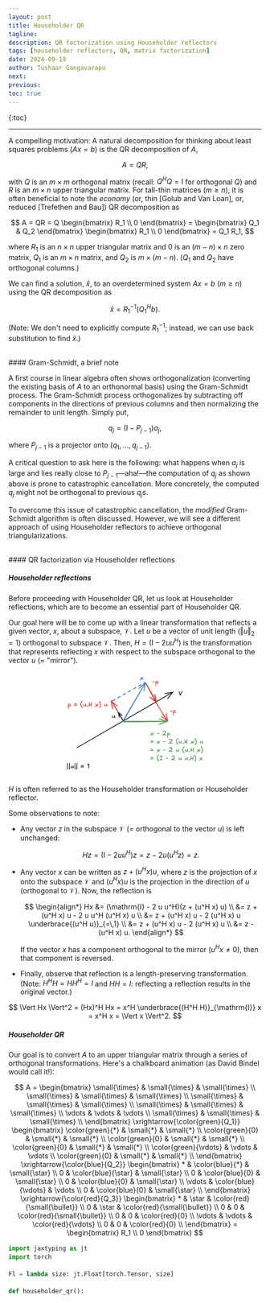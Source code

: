 ```yaml
---
layout: post
title: Householder QR
tagline: 
description: QR factorization using Householder reflectors
tags: [householder reflectors, QR, matrix factorization]
date: 2024-09-19
author: Tushaar Gangavarapu
next:
previous: 
toc: true
---
```


{:toc}

---

A compelling motivation: A natural decomposition for thinking about least 
squares problems ($Ax = b$) is the QR decomposition of $A$,

$$
A = QR,
$$

with $Q$ is an $m \times m$ orthogonal matrix (recall: $Q^H Q = \mathrm{I}$ for
orthogonal $Q$) and $R$ is an $m \times n$ upper triangular matrix. For 
tall-thin matrices ($m \geq n$), it is often beneficial to note the _economy_ 
(or, thin [Golub and Van Loan], or, reduced [Trefethen and Bau]) QR 
decomposition as

$$
A = QR = Q \begin{bmatrix}
R_1 \\
0
\end{bmatrix} = \begin{bmatrix} Q_1 & Q_2 \end{bmatrix} \begin{bmatrix}
R_1 \\
0
\end{bmatrix} = Q_1 R_1,
$$

where $R_1$ is an $n \times n$ upper triangular matrix and $0$ is an 
$(m - n) \times n$ zero matrix, $Q_1$ is an $m \times n$ matrix, and $Q_2$ is
$m \times (m - n)$. ($Q_1$ and $Q_2$ have orthogonal columns.)

We can find a solution, $\hat{x}$, to an overdetermined system $Ax = b$ 
($m \geq n$) using the QR decomposition as

$$
\hat{x} = R_1^{-1} (Q_1^H b).
$$

(Note: We don't need to explicitly compute $R_1^{-1}$; instead, we can use
back substitution to find $\hat{x}$.)

<br/>
#### Gram-Schmidt, a brief note

A first course in linear algebra often shows orthogonalization (converting the 
existing basis of $A$ to an orthonormal basis) using the Gram-Schmidt process.
The Gram-Schmidt process orthogonalizes by subtracting off components in the
directions of previous columns and then normalizing the remainder to unit 
length. Simply put,

$$
q_j = (\mathrm{I} - P_{j-1}) a_j,
$$

where $P_{j-1}$ is a projector onto $(q_1, \dotsc, q_{j-1})$.

A critical question to ask here is the following: what happens when $a_j$ is
large and lies really close to $P_{j-1}$—aha!—the computation of $q_j$ as shown
above is prone to catastrophic cancellation. More concretely, the computed $q_j$
might not be orthogonal to previous $q_j$s.

To overcome this issue of catastrophic cancellation, the _modified_ Gram-Schmidt
algorithm is often discussed. However, we will see a different approach of using
Householder reflectors to achieve orthogonal triangularizations.

<br/>
#### QR factorization via Householder reflections

##### Householder reflections 

Before proceeding with Householder QR, let us look at Householder reflections,
which are to become an essential part of Householder QR. 

Our goal here will be to come up with a linear transformation that reflects a 
given vector, $x$, about a subspace, $\mathcal{V}$. Let $u$ be a vector of unit
length ($\Vert u \Vert_2 = 1$) orthogonal to subspace $\mathcal{V}$. Then, 
$H = (\mathrm{I} - 2 u u^H)$ is the transformation that represents reflecting
$x$ with respect to the subspace orthogonal to the vector $u$ (= "mirror").

<div align="center">
    <img 
        title="" 
        src="./imgs/householder_reflector.png" 
        alt="" 
        width="300" 
        data-align="center"
    />
</div>

$H$ is often referred to as the Householder transformation or Householder 
reflector.

Some observations to note:
* Any vector $z$ in the subspace $\mathcal{V}$ (= orthogonal to the vector $u$) 
is left unchanged: 

    $$
    Hz = (\mathrm{I} - 2 u u^H) z = z - 2 u (u^H z) = z.
    $$

* Any vector $x$ can be written as $z + (u^H x) u$, where $z$ is the projection
of $x$ onto the subspace $\mathcal{V}$ and $(u^H x) u$ is the projection in the
direction of $u$ (orthogonal to $\mathcal{V}$). Now, the reflection is

    $$
    \begin{align*}
    Hx &= (\mathrm{I} - 2 u u^H)(z + (u^H x) u) \\
    &= z + (u^H x) u - 2 u u^H (u^H x) u \\
    &= z + (u^H x) u - 2 (u^H x) u \underbrace{(u^H u)}_{=\,1} \\
    &= z + (u^H x) u - 2 (u^H x) u \\
    &= z - (u^H x) u.
    \end{align*}
    $$

    If the vector $x$ has a component orthogonal to the mirror ($u^H x \neq 0$), 
then that component is reversed.

* Finally, observe that reflection is a length-preserving transformation. (Note: 
$H^HH = HH^H = I$ and $HH = I$: reflecting a reflection results in the original
vector.)

$$
\Vert Hx \Vert^2 = (Hx)^H Hx = x^H \underbrace{(H^H H)}_{\mathrm{I}} x = x^H x 
= \Vert x \Vert^2.
$$

##### Householder QR

Our goal is to convert $A$ to an upper triangular matrix through a series of 
orthogonal transformations. Here's a chalkboard animation (as David Bindel would
call it!):

$$
A = \begin{bmatrix} 
    \small{\times} & \small{\times} & \small{\times} \\
    \small{\times} & \small{\times} & \small{\times} \\
    \small{\times} & \small{\times} & \small{\times} \\
    \small{\times} & \small{\times} & \small{\times} \\
    \vdots & \vdots & \vdots \\
    \small{\times} & \small{\times} & \small{\times} \\
\end{bmatrix} \xrightarrow{\color{green}{Q_1}} \begin{bmatrix} 
    \color{green}{*} & \small{*} & \small{*} \\
    \color{green}{0} & \small{*} & \small{*} \\
    \color{green}{0} & \small{*} & \small{*} \\
    \color{green}{0} & \small{*} & \small{*} \\
    \color{green}{\vdots} & \vdots & \vdots \\
    \color{green}{0} & \small{*} & \small{*} \\
\end{bmatrix} \xrightarrow{\color{blue}{Q_2}} \begin{bmatrix} 
    * & \color{blue}{*} & \small{\star} \\
    0 & \color{blue}{\star} & \small{\star} \\
    0 & \color{blue}{0} & \small{\star} \\
    0 & \color{blue}{0} & \small{\star} \\
    \vdots & \color{blue}{\vdots} & \vdots \\
    0 & \color{blue}{0} & \small{\star} \\
\end{bmatrix} \xrightarrow{\color{red}{Q_3}} \begin{bmatrix} 
    * & \star & \color{red}{\small{\bullet}} \\
    0 & \star & \color{red}{\small{\bullet}} \\
    0 & 0 & \color{red}{\small{\bullet}} \\
    0 & 0 & \color{red}{0} \\
    \vdots & \vdots & \color{red}{\vdots} \\
    0 & 0 & \color{red}{0} \\
\end{bmatrix} = \begin{bmatrix}
R_1 \\
0
\end{bmatrix}
$$

```python
import jaxtyping as jt
import torch

Fl = lambda size: jt.Float[torch.Tensor, size]

def householder_qr():

```